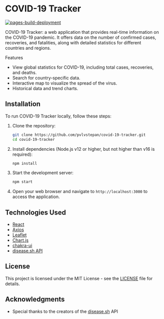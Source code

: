 # COVID-19 Tracker

[![pages-build-deployment](https://github.com/pvlvstepan/covid-19-tracker/actions/workflows/pages/pages-build-deployment/badge.svg)](https://github.com/covid-19-tracker/movie-lister/actions/workflows/pages/pages-build-deployment)

COVID-19 Tracker: a web application that provides real-time information on the COVID-19 pandemic. It offers data on the number of confirmed cases, recoveries, and fatalities, along with detailed statistics for different countries and regions.

Features

- View global statistics for COVID-19, including total cases, recoveries, and deaths.
- Search for country-specific data.
- Interactive map to visualize the spread of the virus.
- Historical data and trend charts.

## Installation

To run COVID-19 Tracker locally, follow these steps:

1. Clone the repository:

   ```bash
   git clone https://github.com/pvlvstepan/covid-19-tracker.git
   cd covid-19-tracker
   ```

2. Install dependencies (Node.js v12 or higher, but not higher than v16 is required):

   ```bash
   npm install
   ```

3. Start the development server:

   ```bash
   npm start
   ```

4. Open your web browser and navigate to `http://localhost:3000` to access the application.


## Technologies Used

- [React](https://react.dev/)
- [Axios](https://github.com/axios/axios)
- [Leaflet](https://leafletjs.com/)
- [Chart.js](https://www.chartjs.org/)
- [chakra-ui](https://chakra-ui.com/)
- [disease.sh API](https://disease.sh)

## License

This project is licensed under the MIT License - see the [LICENSE](LICENSE) file for details.

## Acknowledgments

- Special thanks to the creators of the [disease.sh](https://disease.sh) API
